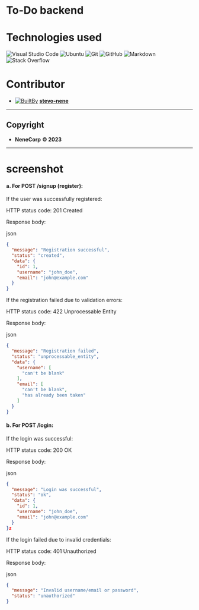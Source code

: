 # To-Do backend


# Technologies used

  ![Visual Studio Code](https://img.shields.io/badge/Visual%20Studio%20Code-0078d7.svg?style=for-the-badge&logo=visual-studio-code&logoColor=white)  ![Ubuntu](https://img.shields.io/badge/Ubuntu-E95420?style=for-the-badge&logo=ubuntu&logoColor=white)  ![Git](https://img.shields.io/badge/GIT-E44C30?style=for-the-badge&logo=git&logoColor=white) ![GitHub](https://img.shields.io/badge/github-%23121011.svg?style=for-the-badge&logo=github&logoColor=white)
  ![Markdown](https://img.shields.io/badge/markdown-%23000000.svg?style=for-the-badge&logo=markdown&logoColor=white)    ![Stack Overflow](https://img.shields.io/badge/-Stackoverflow-FE7A16?style=for-the-badge&logo=stack-overflow&logoColor=white)


  # Contributor
  - [ ![BuiltBy](https://img.shields.io/badge/Built-By-GE7A10?style=flat-square&logo=BuzzFeed&logoColor=white)](https://github.com/stephen-nene)
   **[stevo-nene](https://github.com/stephen-nene)**






--------
## Copyright
 - **NeneCorp** **<span>&copy; 2023</span>**
---------

# screenshot

#### a. For POST /signup (register):

If the user was successfully registered:

HTTP status code: 201 Created

Response body:

json
```json
{
  "message": "Registration successful",
  "status": "created",
  "data": {
    "id": 1,
    "username": "john_doe",
    "email": "john@example.com"
  }
}
```
If the registration failed due to validation errors:

HTTP status code: 422 Unprocessable Entity

Response body:

json
```json
{
  "message": "Registration failed",
  "status": "unprocessable_entity",
  "data": {
    "username": [
      "can't be blank"
    ],
    "email": [
      "can't be blank",
      "has already been taken"
    ]
  }
}
```
#### b. For POST /login:

If the login was successful:

HTTP status code: 200 OK

Response body:

json
```json
{
  "message": "Login was successful",
  "status": "ok",
  "data": {
    "id": 1,
    "username": "john_doe",
    "email": "john@example.com"
  }
}z
```
If the login failed due to invalid credentials:

HTTP status code: 401 Unauthorized

Response body:

json
```json
{
  "message": "Invalid username/email or password",
  "status": "unauthorized"
}
```
